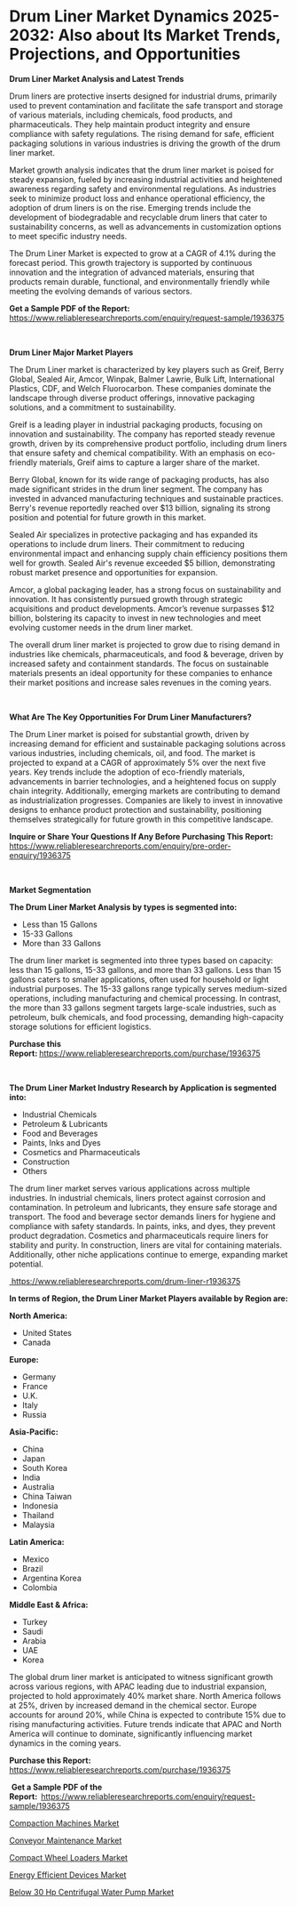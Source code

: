 <p><h1>Drum Liner Market Dynamics 2025-2032: Also about Its Market Trends, Projections, and Opportunities</h1></p><p><strong>Drum Liner Market Analysis and Latest Trends</strong></p>
<p><p>Drum liners are protective inserts designed for industrial drums, primarily used to prevent contamination and facilitate the safe transport and storage of various materials, including chemicals, food products, and pharmaceuticals. They help maintain product integrity and ensure compliance with safety regulations. The rising demand for safe, efficient packaging solutions in various industries is driving the growth of the drum liner market.</p><p>Market growth analysis indicates that the drum liner market is poised for steady expansion, fueled by increasing industrial activities and heightened awareness regarding safety and environmental regulations. As industries seek to minimize product loss and enhance operational efficiency, the adoption of drum liners is on the rise. Emerging trends include the development of biodegradable and recyclable drum liners that cater to sustainability concerns, as well as advancements in customization options to meet specific industry needs.</p><p>The Drum Liner Market is expected to grow at a CAGR of 4.1% during the forecast period. This growth trajectory is supported by continuous innovation and the integration of advanced materials, ensuring that products remain durable, functional, and environmentally friendly while meeting the evolving demands of various sectors.</p></p>
<p><strong>Get a Sample PDF of the Report:&nbsp;</strong> <a href="https://www.reliableresearchreports.com/enquiry/request-sample/1936375?utm_campaign=11&utm_medium=2&utm_source=Github&utm_content=ia&utm_term=20022025&utm_id=drum-liner">https://www.reliableresearchreports.com/enquiry/request-sample/1936375</a></p>
<p>&nbsp;</p>
<p><strong>Drum Liner Major Market Players</strong></p>
<p><p>The Drum Liner market is characterized by key players such as Greif, Berry Global, Sealed Air, Amcor, Winpak, Balmer Lawrie, Bulk Lift, International Plastics, CDF, and Welch Fluorocarbon. These companies dominate the landscape through diverse product offerings, innovative packaging solutions, and a commitment to sustainability.</p><p>Greif is a leading player in industrial packaging products, focusing on innovation and sustainability. The company has reported steady revenue growth, driven by its comprehensive product portfolio, including drum liners that ensure safety and chemical compatibility. With an emphasis on eco-friendly materials, Greif aims to capture a larger share of the market.</p><p>Berry Global, known for its wide range of packaging products, has also made significant strides in the drum liner segment. The company has invested in advanced manufacturing techniques and sustainable practices. Berry's revenue reportedly reached over $13 billion, signaling its strong position and potential for future growth in this market.</p><p>Sealed Air specializes in protective packaging and has expanded its operations to include drum liners. Their commitment to reducing environmental impact and enhancing supply chain efficiency positions them well for growth. Sealed Air's revenue exceeded $5 billion, demonstrating robust market presence and opportunities for expansion.</p><p>Amcor, a global packaging leader, has a strong focus on sustainability and innovation. It has consistently pursued growth through strategic acquisitions and product developments. Amcor’s revenue surpasses $12 billion, bolstering its capacity to invest in new technologies and meet evolving customer needs in the drum liner market.</p><p>The overall drum liner market is projected to grow due to rising demand in industries like chemicals, pharmaceuticals, and food & beverage, driven by increased safety and containment standards. The focus on sustainable materials presents an ideal opportunity for these companies to enhance their market positions and increase sales revenues in the coming years.</p></p>
<p>&nbsp;</p>
<p><strong>What Are The Key Opportunities For Drum Liner Manufacturers?</strong></p>
<p><p>The Drum Liner market is poised for substantial growth, driven by increasing demand for efficient and sustainable packaging solutions across various industries, including chemicals, oil, and food. The market is projected to expand at a CAGR of approximately 5% over the next five years. Key trends include the adoption of eco-friendly materials, advancements in barrier technologies, and a heightened focus on supply chain integrity. Additionally, emerging markets are contributing to demand as industrialization progresses. Companies are likely to invest in innovative designs to enhance product protection and sustainability, positioning themselves strategically for future growth in this competitive landscape.</p></p>
<p><strong>Inquire or Share Your Questions If Any Before Purchasing This Report:</strong> <a href="https://www.reliableresearchreports.com/enquiry/pre-order-enquiry/1936375?utm_campaign=11&utm_medium=2&utm_source=Github&utm_content=ia&utm_term=20022025&utm_id=drum-liner">https://www.reliableresearchreports.com/enquiry/pre-order-enquiry/1936375</a></p>
<p>&nbsp;</p>
<p><strong>Market Segmentation</strong></p>
<p><strong>The Drum Liner Market Analysis by types is segmented into:</strong></p>
<p><ul><li>Less than 15 Gallons</li><li>15-33 Gallons</li><li>More than 33 Gallons</li></ul></p>
<p><p>The drum liner market is segmented into three types based on capacity: less than 15 gallons, 15-33 gallons, and more than 33 gallons. Less than 15 gallons caters to smaller applications, often used for household or light industrial purposes. The 15-33 gallons range typically serves medium-sized operations, including manufacturing and chemical processing. In contrast, the more than 33 gallons segment targets large-scale industries, such as petroleum, bulk chemicals, and food processing, demanding high-capacity storage solutions for efficient logistics.</p></p>
<p><strong>Purchase this Report:&nbsp;</strong><a href="https://www.reliableresearchreports.com/purchase/1936375?utm_campaign=11&utm_medium=2&utm_source=Github&utm_content=ia&utm_term=20022025&utm_id=drum-liner">https://www.reliableresearchreports.com/purchase/1936375</a></p>
<p>&nbsp;</p>
<p><strong>The Drum Liner Market Industry Research by Application is segmented into:</strong></p>
<p><ul><li>Industrial Chemicals</li><li>Petroleum & Lubricants</li><li>Food and Beverages</li><li>Paints, Inks and Dyes</li><li>Cosmetics and Pharmaceuticals</li><li>Construction</li><li>Others</li></ul></p>
<p><p>The drum liner market serves various applications across multiple industries. In industrial chemicals, liners protect against corrosion and contamination. In petroleum and lubricants, they ensure safe storage and transport. The food and beverage sector demands liners for hygiene and compliance with safety standards. In paints, inks, and dyes, they prevent product degradation. Cosmetics and pharmaceuticals require liners for stability and purity. In construction, liners are vital for containing materials. Additionally, other niche applications continue to emerge, expanding market potential.</p></p>
<p><a href="https://www.reliableresearchreports.com/drum-liner-r1936375?utm_campaign=11&utm_medium=2&utm_source=Github&utm_content=ia&utm_term=20022025&utm_id=drum-liner">&nbsp;https://www.reliableresearchreports.com/drum-liner-r1936375</a></p>
<p><strong>In terms of Region, the Drum Liner Market Players available by Region are:</strong></p>
<p>
    <p> <strong> North America: </strong>
        <ul>
            <li>United States</li>
            <li>Canada</li>
        </ul>
        </p> 
    <p> <strong> Europe: </strong>
        <ul>
            <li>Germany</li>
            <li>France</li>
            <li>U.K.</li>
            <li>Italy</li>
            <li>Russia</li>
        </ul>
        </p> 
    <p> <strong> Asia-Pacific: </strong>
        <ul>
            <li>China</li>
            <li>Japan</li>
            <li>South Korea</li>
            <li>India</li>
            <li>Australia</li>
            <li>China Taiwan</li>
            <li>Indonesia</li>
            <li>Thailand</li>
            <li>Malaysia</li>
        </ul>
        </p> 
    <p> <strong> Latin America: </strong>
        <ul>
            <li>Mexico</li>
            <li>Brazil</li>
            <li>Argentina Korea</li>
            <li>Colombia</li>
        </ul>
        </p> 
    <p> <strong> Middle East & Africa: </strong>
        <ul>
            <li>Turkey</li>
            <li>Saudi</li>
            <li>Arabia</li>
            <li>UAE</li>
            <li>Korea</li>
        </ul>
    </p>
    </p>
<p><p>The global drum liner market is anticipated to witness significant growth across various regions, with APAC leading due to industrial expansion, projected to hold approximately 40% market share. North America follows at 25%, driven by increased demand in the chemical sector. Europe accounts for around 20%, while China is expected to contribute 15% due to rising manufacturing activities. Future trends indicate that APAC and North America will continue to dominate, significantly influencing market dynamics in the coming years.</p></p>
<p><strong>Purchase this Report: </strong><a href="https://www.reliableresearchreports.com/purchase/1936375?utm_campaign=11&utm_medium=2&utm_source=Github&utm_content=ia&utm_term=20022025&utm_id=drum-liner">https://www.reliableresearchreports.com/purchase/1936375</a></p>
<p>&nbsp;<strong>Get a Sample PDF of the Report:&nbsp;&nbsp;</strong><a href="https://www.reliableresearchreports.com/enquiry/request-sample/1936375?utm_campaign=11&utm_medium=2&utm_source=Github&utm_content=ia&utm_term=20022025&utm_id=drum-liner">https://www.reliableresearchreports.com/enquiry/request-sample/1936375</a></p>
<p><strong></strong></p>
<p><p><a href="https://github.com/amoakuolaopa/Market-Research-Report-List-1/blob/main/compaction-machines-market.md?utm_campaign=11&utm_medium=2&utm_source=Github&utm_content=ia&utm_term=20022025&utm_id=drum-liner">Compaction Machines Market</a></p><p><a href="https://github.com/ivvrgibi/Market-Research-Report-List-1/blob/main/conveyor-maintenance-market.md?utm_campaign=11&utm_medium=2&utm_source=Github&utm_content=ia&utm_term=20022025&utm_id=drum-liner">Conveyor Maintenance Market</a></p><p><a href="https://github.com/aidelndasse/Market-Research-Report-List-1/blob/main/compact-wheel-loaders-market.md?utm_campaign=11&utm_medium=2&utm_source=Github&utm_content=ia&utm_term=20022025&utm_id=drum-liner">Compact Wheel Loaders Market</a></p><p><a href="https://github.com/abuugjetaj/Market-Research-Report-List-1/blob/main/energy-efficient-devices-market.md?utm_campaign=11&utm_medium=2&utm_source=Github&utm_content=ia&utm_term=20022025&utm_id=drum-liner">Energy Efficient Devices Market</a></p><p><a href="https://github.com/tszkintruca/Market-Research-Report-List-1/blob/main/below-30-hp-centrifugal-water-pump-market.md?utm_campaign=11&utm_medium=2&utm_source=Github&utm_content=ia&utm_term=20022025&utm_id=drum-liner">Below 30 Hp Centrifugal Water Pump Market</a></p></p>